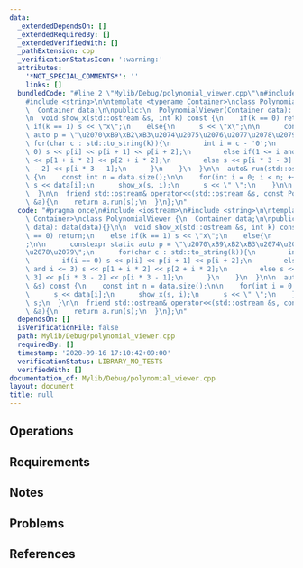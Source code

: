```yaml
---
data:
  _extendedDependsOn: []
  _extendedRequiredBy: []
  _extendedVerifiedWith: []
  _pathExtension: cpp
  _verificationStatusIcon: ':warning:'
  attributes:
    '*NOT_SPECIAL_COMMENTS*': ''
    links: []
  bundledCode: "#line 2 \"Mylib/Debug/polynomial_viewer.cpp\"\n#include <iostream>\n\
    #include <string>\n\ntemplate <typename Container>\nclass PolynomialViewer {\n\
    \  Container data;\n\npublic:\n  PolynomialViewer(Container data): data(data){}\n\
    \n  void show_x(std::ostream &s, int k) const {\n    if(k == 0) return;\n    else\
    \ if(k == 1) s << \"x\";\n    else{\n      s << \"x\";\n\n      constexpr static\
    \ auto p = \"\u2070\xB9\xB2\xB3\u2074\u2075\u2076\u2077\u2078\u2079\";\n     \
    \ for(char c : std::to_string(k)){\n        int i = c - '0';\n        if(i ==\
    \ 0) s << p[i] << p[i + 1] << p[i + 2];\n        else if(1 <= i and i <= 3) s\
    \ << p[1 + i * 2] << p[2 + i * 2];\n        else s << p[i * 3 - 3] << p[i * 3\
    \ - 2] << p[i * 3 - 1];\n      }\n    }\n  }\n\n  auto& run(std::ostream &s) const\
    \ {\n    const int n = data.size();\n\n    for(int i = 0; i < n; ++i){\n     \
    \ s << data[i];\n      show_x(s, i);\n      s << \" \";\n    }\n\n    return s;\n\
    \  }\n\n  friend std::ostream& operator<<(std::ostream &s, const PolynomialViewer\
    \ &a){\n    return a.run(s);\n  }\n};\n"
  code: "#pragma once\n#include <iostream>\n#include <string>\n\ntemplate <typename\
    \ Container>\nclass PolynomialViewer {\n  Container data;\n\npublic:\n  PolynomialViewer(Container\
    \ data): data(data){}\n\n  void show_x(std::ostream &s, int k) const {\n    if(k\
    \ == 0) return;\n    else if(k == 1) s << \"x\";\n    else{\n      s << \"x\"\
    ;\n\n      constexpr static auto p = \"\u2070\xB9\xB2\xB3\u2074\u2075\u2076\u2077\
    \u2078\u2079\";\n      for(char c : std::to_string(k)){\n        int i = c - '0';\n\
    \        if(i == 0) s << p[i] << p[i + 1] << p[i + 2];\n        else if(1 <= i\
    \ and i <= 3) s << p[1 + i * 2] << p[2 + i * 2];\n        else s << p[i * 3 -\
    \ 3] << p[i * 3 - 2] << p[i * 3 - 1];\n      }\n    }\n  }\n\n  auto& run(std::ostream\
    \ &s) const {\n    const int n = data.size();\n\n    for(int i = 0; i < n; ++i){\n\
    \      s << data[i];\n      show_x(s, i);\n      s << \" \";\n    }\n\n    return\
    \ s;\n  }\n\n  friend std::ostream& operator<<(std::ostream &s, const PolynomialViewer\
    \ &a){\n    return a.run(s);\n  }\n};\n"
  dependsOn: []
  isVerificationFile: false
  path: Mylib/Debug/polynomial_viewer.cpp
  requiredBy: []
  timestamp: '2020-09-16 17:10:42+09:00'
  verificationStatus: LIBRARY_NO_TESTS
  verifiedWith: []
documentation_of: Mylib/Debug/polynomial_viewer.cpp
layout: document
title: null
---
```


## Operations

## Requirements

## Notes

## Problems

## References
